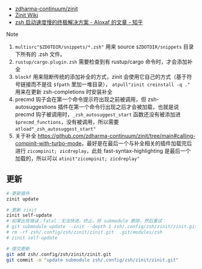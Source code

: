 - [zdharma-continuum/zinit](https://github.com/zdharma-continuum/zinit)
- [Zinit Wiki](https://zdharma-continuum.github.io/zinit/wiki/)
- [zsh 启动速度慢的终极解决方案 - Aloxaf 的文章 - 知乎](https://zhuanlan.zhihu.com/p/98450570)

Note

1. `multisrc"$ZDOTDIR/snippets/*.zsh"` 用来 source `$ZDOTDIR/snippets` 目录下所有的 .zsh 文件。
2. `rustup/cargo.plugin.zsh` 需要检查到有 rustup/cargo 命令时，才会添加补全
3. `blockf` 用来阻断传统的添加补全的方式，zinit 会使用它自己的方式（基于符号链接而不是往 `$fpath` 里加一堆目录），
   `atpull"zinit creinstall -q ."` 用来在更新 zsh-completions 时安装补全
4. precmd 钩子会在第一个命令提示符出现之前被调用，但 zsh-autosuggestions 插件在第一个命令行出现之后才会被加载，也就是说 precmd 钩子被调用时，`_zsh_autosuggest_start` 函数还没有被添加进 `$precmd_functions`，没有被调用，所以需要 `atload"_zsh_autosuggest_start"`
5. 关于补全 <https://github.com/zdharma-continuum/zinit/tree/main#calling-compinit-with-turbo-mode>。最好是在最后一个与补全相关的插件加载完后进行 `zicompinit; zicdreplay`，此处 fast-syntax-highlighting 是最后一个加载的，所以可以 `atinit"zicompinit; zicdreplay"`

## 更新

```bash
# 更新插件
zinit update

# 更新 zinit
zinit self-update
# 如果出现错误：fatal：无法快进，终止。将 submodule 删除，然后重试：
# git submodule update --init --depth 1 zsh/.config/zsh/zinit/zinit.git
# rm -rf zsh/.config/zsh/zinit/zinit.git  .git/modules/zsh
# zinit self-update

# 提交更新
git add zsh/.config/zsh/zinit/zinit.git
git commit -m "update submodule zsh/.config/zsh/zinit/zinit.git"
```
